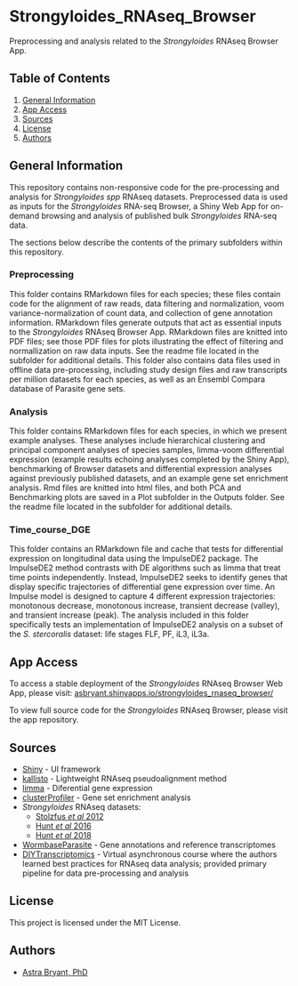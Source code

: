 # Strongyloides_RNAseq_Browser 
Preprocessing and analysis related to the *Strongyloides* RNAseq Browser App. 

## Table of Contents  
1. [General Information](#general-information)
2. [App Access](#app-access)
3. [Sources](#sources)
4. [License](#license)
5. [Authors](#authors)

## General Information
This repository contains non-responsive code for the pre-processing and analysis for *Strongyloides spp* RNAseq datasets. Preprocessed data is used as inputs for the *Strongyloides* RNA-seq Browser, a Shiny Web App for on-demand browsing and analysis of published bulk *Strongyloides* RNA-seq data. 

The sections below describe the contents of the primary subfolders within this repository.

### Preprocessing  
This folder contains RMarkdown files for each species; these files contain code for the alignment of raw reads, data filtering and normalization, voom variance-normalization of count data, and collection of gene annotation information. RMarkdown files generate outputs that act as essential inputs to the *Strongyloides* RNAseq Browser App. RMarkdown files are knitted into PDF files; see those PDF files for plots illustrating the effect of filtering and normallization on raw data inputs. See the readme file located in the subfolder for additional details. This folder also contains data files used in offline data pre-processing, including study design files and raw transcripts per million datasets for each species, as well as an Ensembl Compara database of Parasite gene sets.  

### Analysis  
This folder contains RMarkdown files for each species, in which we present example analyses. These analyses include hierarchical clustering and principal component analyses of species samples, limma-voom differential expression (example results echoing analyses completed by the Shiny App), benchmarking of Browser datasets and differential expression analyses against previously published datasets, and an example gene set enrichment analysis. Rmd files are knitted into html files, and both PCA and Benchmarking plots are saved in a Plot subfolder in the Outputs folder. See the readme file located in the subfolder for additional details.  

### Time_course_DGE  
This folder contains an RMarkdown file and cache that tests for differential expression on longitudinal data using the ImpulseDE2 package. The ImpulseDE2 method contrasts with DE algorithms such as limma that treat time points independently. Instead, ImpulseDE2 seeks to identify genes that display specific trajectories of differential gene expression over time. An Impulse model is designed to capture 4 different expression trajectories: monotonous decrease, monotonous increase, transient decrease (valley), and transient increase (peak). The analysis included in this folder specifically tests an implementation of ImpulseDE2 analysis on a subset of the *S. stercoralis* dataset: life stages FLF, PF, iL3, iL3a.  

## App Access
To access a stable deployment of the *Strongyloides* RNAseq Browser Web App, please visit:   [asbryant.shinyapps.io/strongyloides_rnaseq_browser/](asbryant.shinyapps.io/strongyloides_rnaseq_browser/)  

To view full source code for the *Strongyloides* RNAseq Browser, please visit the app repository.

## Sources
* [Shiny](https://shiny.rstudio.com/) - UI framework
* [kallisto](https://pachterlab.github.io/kallisto/) - Lightweight RNAseq pseudoalignment method
* [limma](https://bioconductor.org/packages/release/bioc/html/limma.html) - Diferential gene expression
* [clusterProfiler](https://bioconductor.org/packages/release/bioc/html/clusterProfiler.html) - Gene set enrichment analysis
* *Strongyloides* RNAseq datasets:
  - [Stolzfus *et al* 2012](https://journals.plos.org/plosntds/article?id=10.1371/journal.pntd.0001854)
  - [Hunt *et al* 2016](https://www.nature.com/articles/ng.3495)
  - [Hunt *et al* 2018](https://www.nature.com/articles/s41598-018-23514-z)
* [WormbaseParasite](https://parasite.wormbase.org/index.html) - Gene annotations and reference transcriptomes
* [DIYTranscriptomics](http://diytranscriptomics.com/) - Virtual asynchronous course where the authors learned best practices for RNAseq data analysis; provided primary pipeline for data pre-processing and analysis

## License  
This project is licensed under the MIT License. 

## Authors  
* [Astra Bryant, PhD](https://github.com/astrasb)
